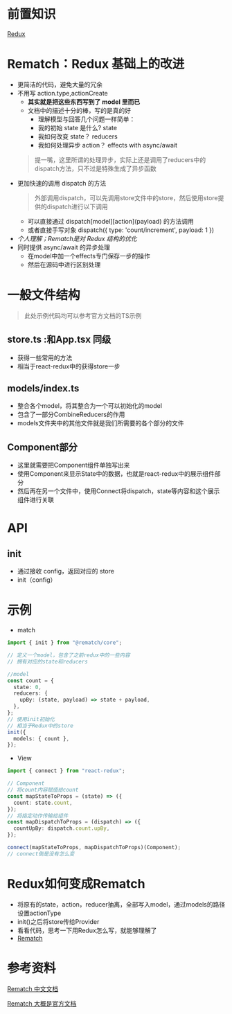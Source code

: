 # 前置知识

[Redux]('./Redux/React-redux.md')

# Rematch：Redux 基础上的改进

- 更简洁的代码，避免大量的冗余
- 不用写 action.type,actionCreate
  - **其实就是把这些东西写到了 model 里而已**
  - 文档中的描述十分的棒，写的是真的好
    - 理解模型与回答几个问题一样简单：
    - 我的初始 state 是什么? state
    - 我如何改变 state？ reducers
    - 我如何处理异步 action？ effects with async/await
  > 提一嘴，这里所谓的处理异步，实际上还是调用了reducers中的dispatch方法，只不过是特殊生成了异步函数
- 更加快速的调用 dispatch 的方法
  > 外部调用dispatch，可以先调用store文件中的store，然后使用store提供的dispatch进行以下调用
  - 可以直接通过 dispatch[model][action]\(payload) 的方法调用
  - 或者直接手写对象 dispatch({ type: 'count/increment', payload: 1 })
- _个人理解；Rematch是对 Redux 结构的优化_
- 同时提供 async/await 的异步处理
  - 在model中加一个effects专门保存一步的操作
  - 然后在源码中进行区别处理


# 一般文件结构
> 此处示例代码均可以参考官方文档的TS示例
## store.ts :和App.tsx 同级
- 获得一些常用的方法
- 相当于react-redux中的获得store一步

## models/index.ts 
- 整合各个model，将其整合为一个可以初始化的model
- 包含了一部分CombineReducers的作用
- models文件夹中的其他文件就是我们所需要的各个部分的文件
## Component部分
- 这里就需要把Component组件单独写出来
- 使用Component来显示State中的数据，也就是react-redux中的展示组件部分
- 然后再在另一个文件中，使用Connect将dispatch，state等内容和这个展示组件进行关联

> 
# API

## init

- 通过接收 config，返回对应的 store
- init（config）
# 示例

- match

```ts
import { init } from "@rematch/core";

// 定义一个model，包含了之前redux中的一些内容
// 拥有对应的state和reducers

//model
const count = {
  state: 0,
  reducers: {
    upBy: (state, payload) => state + payload,
  },
};
// 使用init初始化
// 相当于Redux中的store
init({
  models: { count },
});
```

- View

```ts
import { connect } from "react-redux";

// Component
// 将count内容赋值给count
const mapStateToProps = (state) => ({
  count: state.count,
});
// 将指定动作传输给组件
const mapDispatchToProps = (dispatch) => ({
  countUpBy: dispatch.count.upBy,
});

connect(mapStateToProps, mapDispatchToProps)(Component);
// connect倒是没有怎么变
```

# Redux如何变成Rematch
- 将原有的state，action，reducer抽离，全部写入model，通过models的路径设置actionType
- init()之后将store传给Provider
- 看看代码，思考一下用Redux怎么写，就能够理解了
- [Rematch](https://codesandbox.io/s/mym2x8m7v9)

# 参考资料

[Rematch 中文文档](https://rematch.gitbook.io/handbook/mu-de)

[Rematch 大概是官方文档](https://rematchjs.org/docs/getting-started/installation/)
